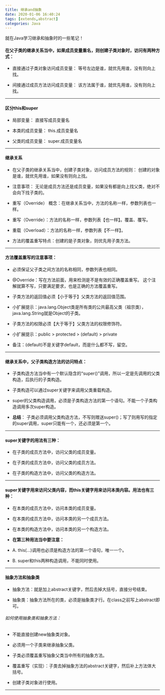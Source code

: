```yaml
---
title: 继承and抽象
date: 2020-01-06 16:40:24
tags: [extends,abstract]
categories: Java
---
```

就在Java学习继承和抽象时的一些笔记！
<!--more-->
#### 在父子类的继承关系当中，如果成员变量重名，则创建子类对象时，访问有两种方式：
- 直接通过子类对象访问成员变量：
    等号左边是谁，就优先用谁，没有则向上找。

- 间接通过成员方法访问成员变量：
    该方法属于谁，就优先用谁，没有则向上找。

***
#### 区分this和super
- 局部变量：         直接写成员变量名

- 本类的成员变量：    this.成员变量名

- 父类的成员变量：    super.成员变量名
***
#### 继承关系
- 在父子类的继承关系当中，创建子类对象，访问成员方法的规则：
    创建的对象是谁，就优先用谁，如果没有则向上找。

- 注意事项：
    无论是成员方法还是成员变量，如果没有都是向上找父类，绝对不会向下找子类的。

- 重写（Override）
概念：在继承关系当中，方法的名称一样，参数列表也一样。

- 重写（Override）：方法的名称一样，参数列表【也一样】。覆盖、覆写。
- 重载（Overload）：方法的名称一样，参数列表【不一样】。

- 方法的覆盖重写特点：创建的是子类对象，则优先用子类方法。
***
#### 方法覆盖重写的注意事项：
- 必须保证父子类之间方法的名称相同，参数列表也相同。
 - @Override：写在方法前面，用来检测是不是有效的正确覆盖重写。
这个注解就算不写，只要满足要求，也是正确的方法覆盖重写。


- 子类方法的返回值必须【小于等于】父类方法的返回值范围。
 - 小扩展提示：java.lang.Object类是所有类的公共最高父类（祖宗类），java.lang.String就是Object的子类。


- 子类方法的权限必须【大于等于】父类方法的权限修饰符。
 - 小扩展提示：public > protected > (default) > private


- 备注：(default)不是关键字default，而是什么都不写，留空。
***
#### 继承关系中，父子类构造方法的访问特点：

- 子类构造方法当中有一个默认隐含的“super()”调用，所以一定是先调用的父类构造，后执行的子类构造。

- 子类构造可以通过super关键字来调用父类重载构造。

- super的父类构造调用，必须是子类构造方法的第一个语句。不能一个子类构造调用多次super构造。

-  **总结**：
子类必须调用父类构造方法，不写则赠送super()；写了则用写的指定的super调用，super只能有一个，还必须是第一个。
***
#### super关键字的用法有三种：
- 在子类的成员方法中，访问父类的成员变量。

- 在子类的成员方法中，访问父类的成员方法。

- 在子类的构造方法中，访问父类的构造方法。
***
#### super关键字用来访问父类内容，而this关键字用来访问本类内容。用法也有三种：

- 在本类的成员方法中，访问本类的成员变量。

- 在本类的成员方法中，访问本类的另一个成员方法。

- 在本类的构造方法中，访问本类的另一个构造方法。

- **在第三种用法当中要注意：**
 - A. this(...)调用也必须是构造方法的第一个语句，唯一一个。

 - B. super和this两种构造调用，不能同时使用。
***
#### 抽象方法和抽象类

- 抽象方法：就是加上abstract关键字，然后去掉大括号，直接分号结束。

- 抽象类：抽象方法所在的类，必须是抽象类才行。在class之前写上abstract即可。

###### 如何使用抽象类和抽象方法：

- 不能直接创建new抽象类对象。

- 必须用一个子类来继承抽象父类。

- 子类必须覆盖重写抽象父类当中所有的抽象方法。
 - 覆盖重写（实现）：子类去掉抽象方法的abstract关键字，然后补上方法体大括号。


- 创建子类对象进行使用。
***
